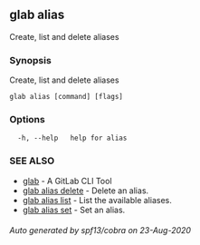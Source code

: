 ## glab alias

Create, list and delete aliases

### Synopsis

Create, list and delete aliases

```
glab alias [command] [flags]
```

### Options

```
  -h, --help   help for alias
```

### SEE ALSO

* [glab](glab.md)	 - A GitLab CLI Tool
* [glab alias delete](glab_alias_delete.md)	 - Delete an alias.
* [glab alias list](glab_alias_list.md)	 - List the available aliases.
* [glab alias set](glab_alias_set.md)	 - Set an alias.

###### Auto generated by spf13/cobra on 23-Aug-2020

